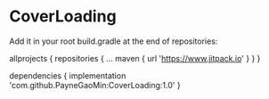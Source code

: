 # CoverLoading
Add it in your root build.gradle at the end of repositories:

allprojects {
	repositories {
		...
		maven { url 'https://www.jitpack.io' }
	}
}


dependencies {
	implementation 'com.github.PayneGaoMin:CoverLoading:1.0'
}
